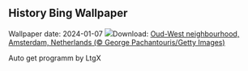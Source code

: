 ## History Bing Wallpaper
Wallpaper date: 2024-01-07
![](https://www.bing.com/th?id=OHR.BlueAmsterdam_EN-GB2503528249_UHD.jpg&w=1000)Download: [Oud-West neighbourhood, Amsterdam, Netherlands (© George Pachantouris/Getty Images)](https://www.bing.com/th?id=OHR.BlueAmsterdam_EN-GB2503528249_UHD.jpg)

Auto get programm by LtgX
